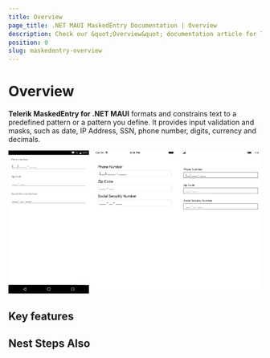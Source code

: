```yaml
---
title: Overview
page_title: .NET MAUI MaskedEntry Documentation | Overview
description: Check our &quot;Overview&quot; documentation article for Telerik MaskedEntry for .NET MAUI.
position: 0
slug: maskedentry-overview
---
```


# Overview

**Telerik MaskedEntry for .NET MAUI** formats and constrains text to a predefined pattern or a pattern you define. It provides input validation and masks, such as date, IP Address, SSN, phone number, digits, currency and decimals.



![radmaskedinput-overview](images/maskedinput-overview.png)



## Key features



## Nest Steps Also


